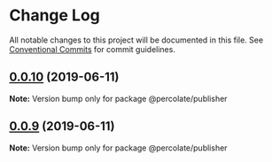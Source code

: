 # Change Log

All notable changes to this project will be documented in this file.
See [Conventional Commits](https://conventionalcommits.org) for commit guidelines.

## [0.0.10](https://github.com/percolate/blend/tree/master/pkgs/publisher/compare/@percolate/publisher@0.0.9...@percolate/publisher@0.0.10) (2019-06-11)

**Note:** Version bump only for package @percolate/publisher





## [0.0.9](https://github.com/percolate/blend/tree/master/pkgs/publisher/compare/@percolate/publisher@0.0.8...@percolate/publisher@0.0.9) (2019-06-11)

**Note:** Version bump only for package @percolate/publisher
